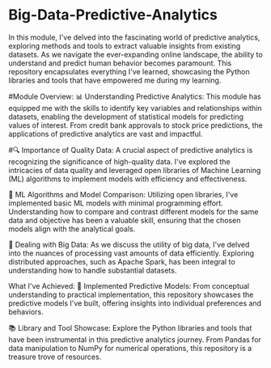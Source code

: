 # Big-Data-Predictive-Analytics

In this module, I've delved into the fascinating world of predictive analytics, exploring methods and tools to extract valuable insights from existing datasets. As we navigate the ever-expanding online landscape, the ability to understand and predict human behavior becomes paramount. This repository encapsulates everything I've learned, showcasing the Python libraries and tools that have empowered me during my learning.

#Module Overview:
📊 Understanding Predictive Analytics:
This module has equipped me with the skills to identify key variables and relationships within datasets, enabling the development of statistical models for predicting values of interest. From credit bank approvals to stock price predictions, the applications of predictive analytics are vast and impactful.

#🔍 Importance of Quality Data:
A crucial aspect of predictive analytics is recognizing the significance of high-quality data. I've explored the intricacies of data quality and leveraged open libraries of Machine Learning (ML) algorithms to implement models with efficiency and effectiveness.

🤖 ML Algorithms and Model Comparison:
Utilizing open libraries, I've implemented basic ML models with minimal programming effort. Understanding how to compare and contrast different models for the same data and objective has been a valuable skill, ensuring that the chosen models align with the analytical goals.

💽 Dealing with Big Data:
As we discuss the utility of big data, I've delved into the nuances of processing vast amounts of data efficiently. Exploring distributed approaches, such as Apache Spark, has been integral to understanding how to handle substantial datasets.

What I've Achieved:
🚀 Implemented Predictive Models:
From conceptual understanding to practical implementation, this repository showcases the predictive models I've built, offering insights into individual preferences and behaviors.

📚 Library and Tool Showcase:
Explore the Python libraries and tools that have been instrumental in this predictive analytics journey. From Pandas for data manipulation to NumPy for numerical operations, this repository is a treasure trove of resources.
